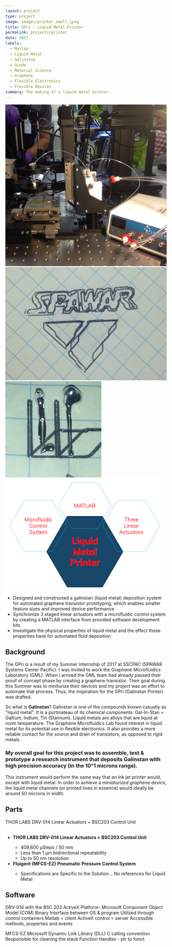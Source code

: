 ```yaml
---
layout: project
type: project
image: images/printer_small.jpeg
title: GPri - Liquid Metal Printer
permalink: projects/printer
date: 2017
labels:
  - Matlab
  - Liquid Metal
  - Galinstan
  - Gcode
  - Material Science
  - Graphene
  - Flexible Electronics
  - Flexible Devices
summary: The making of a liquid metal printer. 
---
```


<div class="ui small rounded images">
  <img class="ui image" src="../images/printer_big.JPG">
  <img class="ui image" src="../images/printer_logo.JPG">
  <img class="ui image" src="../images/priter_metal.JPG">
  <img class="ui image" src="../images/printer_diagram.png">
</div>

<ul>
  <li> Designed and constructed a galinstan (liquid metal) deposition system for automated graphene transistor prototyping, which enables smaller feature sizes and improved device performance </li>
  <li> Synchronize 3 staged linear actuators with a microfluidic control system by creating a MATLAB interface from provided software development kits </li>
<li> Investigate the physical properties of liquid metal and the effect those properties have for automated fluid deposition </li>
</ul>

## Background
The GPri is a result of my Summer internship of 2017 at SSCPAC (SPAWAR Systems Center Pacific). I was invited to work the Graphene Microfluidics Laboratory (GML). When I arrived the GML team had already passed their proof of concept phase by creating a graphene transistor. Their goal during this Summer was to miniturize their devices and my project was an effort to automate that process. Thus, the inspiration for the GPri (Galinstan Printer) was drafted. 

So what is <b>Galinstan</b>? Galinstan is one of the compounds known casually as "liquid metal". It is a portmateau of its chemical components: Gal-In-Stan = Gallium, Indium, Tin (Stannum). Liquid metals are alloys that are liquid at room temperature. The Graphene Microfluidics Lab found interest in liquid metal for its potential use in flexible electronics. It also provides a more reliable contact for the source and drain of transistors, as opposed to rigid metals. 

### My overall goal for this project was to assemble, test & prototype a research instrument that deposits Galinstan with high precision accuracy (in the 10^1 microns range). 

This instrument would perform the same way that an ink jet printer would, except with liquid metal. In order to achieve a *miniaturized graphene device*, the liquid metal channels (or printed lines in essence) would ideally be around 50 microns in width. 

## Parts
THOR LABS DRV-014 Linear Actuators + BSC203 Control Unit
<ul>
  <li><b> THOR LABS DRV-014 Linear Actuators + BSC203 Control Unit </b></li>
  <ul>
    <li> 409,600 µSteps / 50 mm  </li>
    <li> Less than 1 µm bidirectional repeatability </li>
    <li> Up to 50 nm resolution </li>
  </ul>   

  <li><b> Fluigent (MFCS-EZ) Pneumatic Pressure Control System </b></li>
  <ul>
    <li> Specifications are Specific to the Solution... No references for Liquid Metal </li>
  </ul>
</ul>


## Software
DRV-014 with the BSC 203
ActiveX Platform- Microsoft Component Object Model (COM) 
Binary Interface between OS & program
Utilized through control containers 
Matlab = client
ActiveX control = server
Accessible methods, properties and events

MFCS-EZ
Microsoft Dynamic Link Library (DLL)
C calling convention 
Responsible for cleaning the stack
Function Handles - ptr to funct.



